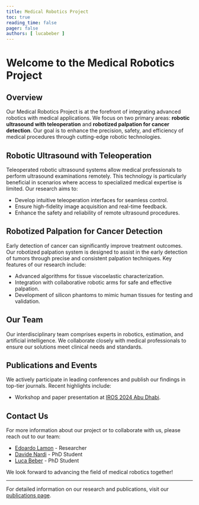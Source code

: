 ```yaml
---
title: Medical Robotics Project
toc: true
reading_time: false
pager: false
authors: [ lucabeber ]
---
```


# Welcome to the Medical Robotics Project

## Overview

Our Medical Robotics Project is at the forefront of integrating advanced robotics with medical applications. We focus on two primary areas: **robotic ultrasound with teleoperation** and **robotized palpation for cancer detection**. Our goal is to enhance the precision, safety, and efficiency of medical procedures through cutting-edge robotic technologies.

## Robotic Ultrasound with Teleoperation

Teleoperated robotic ultrasound systems allow medical professionals to perform ultrasound examinations remotely. This technology is particularly beneficial in scenarios where access to specialized medical expertise is limited. Our research aims to:

- Develop intuitive teleoperation interfaces for seamless control.
- Ensure high-fidelity image acquisition and real-time feedback.
- Enhance the safety and reliability of remote ultrasound procedures.

## Robotized Palpation for Cancer Detection

Early detection of cancer can significantly improve treatment outcomes. Our robotized palpation system is designed to assist in the early detection of tumors through precise and consistent palpation techniques. Key features of our research include:

- Advanced algorithms for tissue viscoelastic characterization.
- Integration with collaborative robotic arms for safe and effective palpation.
- Development of silicon phantoms to mimic human tissues for testing and validation.

## Our Team

Our interdisciplinary team comprises experts in robotics, estimation, and artificial intelligence. We collaborate closely with medical professionals to ensure our solutions meet clinical needs and standards.

## Publications and Events

We actively participate in leading conferences and publish our findings in top-tier journals. Recent highlights include:

- Workshop and paper presentation at [IROS 2024 Abu Dhabi](/post/iros2024/).
<!-- - Ongoing research projects and collaborations with renowned institutions. -->

## Contact Us

For more information about our project or to collaborate with us, please reach out to our team:

- [Edoardo Lamon](/author/edoardo-lamon/) - Researcher
- [Davide Nardi](/author/davide-nardi/) - PhD Student
- [Luca Beber](/author/luca-beber/) - PhD Student

We look forward to advancing the field of medical robotics together!

---

For detailed information on our research and publications, visit our [publications page](/publication/).